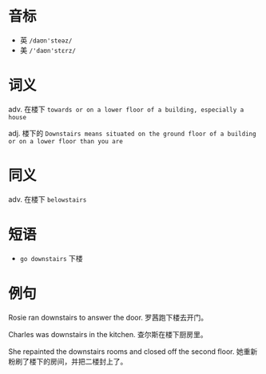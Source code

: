 # 音标

- 英 `/daʊn'steəz/`
- 美 `/'daʊn'stɛrz/`

# 词义

adv. 在楼下
`towards or on a lower floor of a building, especially a house`

adj. 楼下的
`Downstairs means situated on the ground floor of a building or on a lower floor than you are`

# 同义

adv. 在楼下
`belowstairs`

# 短语

- `go downstairs` 下楼

# 例句

Rosie ran downstairs to answer the door.
罗茜跑下楼去开门。

Charles was downstairs in the kitchen.
查尔斯在楼下厨房里。

She repainted the downstairs rooms and closed off the second floor.
她重新粉刷了楼下的房间，并把二楼封上了。


